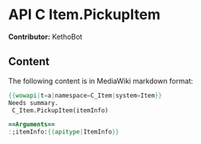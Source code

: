 # API C Item.PickupItem

**Contributor:** KethoBot

## Content

The following content is in MediaWiki markdown format:

```mediawiki
{{wowapi|t=a|namespace=C_Item|system=Item}}
Needs summary.
 C_Item.PickupItem(itemInfo)

==Arguments==
:;itemInfo:{{apitype|ItemInfo}}
```